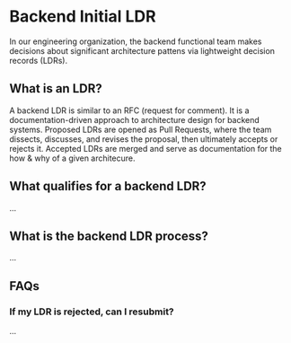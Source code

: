 # Backend Initial LDR

In our engineering organization, the backend functional team makes decisions about significant architecture pattens via lightweight decision records (LDRs).

## What is an LDR?

A backend LDR is similar to an RFC (request for comment). It is a documentation-driven approach to architecture design for backend systems. Proposed LDRs are opened as Pull Requests, where the team dissects, discusses, and revises the proposal, then ultimately accepts or rejects it. Accepted LDRs are merged and serve as documentation for the how & why of a given architecure.

## What qualifies for a backend LDR?

...

## What is the backend LDR process?

...

## FAQs

### If my LDR is rejected, can I resubmit?

...

